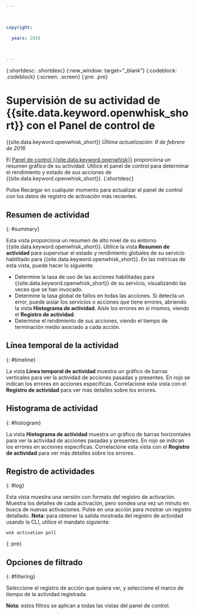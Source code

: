 ```yaml
---

 

copyright:

  years: 2016

 

---
```


{:shortdesc: .shortdesc}
{:new_window: target="_blank"}
{:codeblock: .codeblock}
{:screen: .screen}
{:pre: .pre}

# Supervisión de su actividad de {{site.data.keyword.openwhisk_short}} con el Panel de control de
{{site.data.keyword.openwhisk_short}}
*Última actualización: 9 de febrero de 2016*

El [Panel de control {{site.data.keyword.openwhisk}}](https://{DomainName}/whisk/dashboard/) proporciona un resumen gráfico de su actividad. Utilice el panel de control para determinar el rendimiento y estado de sus acciones de
{{site.data.keyword.openwhisk_short}}. 
{:shortdesc}

Pulse Recargar en cualquier momento para actualizar el panel de control con los datos de registro de activación más recientes.

## Resumen de actividad
{: #summary}

Esta vista proporciona un resumen de alto nivel de su entorno {{site.data.keyword.openwhisk_short}}. Utilice la vista
**Resumen de actividad** para supervisar el estado y rendimiento globales de su servicio habilitado para
{{site.data.keyword.openwhisk_short}}. En las métricas de esta vista, puede hacer lo siguiente:
* Determine la tasa de uso de las acciones habilitadas para {{site.data.keyword.openwhisk_short}} de su servicio,
visualizando las veces que se han invocado.
* Determine la tasa global de fallos en todas las acciones. Si detecta un error, puede aislar los servicios o acciones que tiene errores,
abriendo la vista **Histograma de actividad**. Aísle los errores en sí mismos, viendo el **Registro de actividad**.
* Determine el rendimiento de sus acciones, viendo el tiempo de terminación medio asociado a cada acción. 

<!-- For tips on improving performance, see troubleshooting? -->

## Línea temporal de la actividad
{: #timeline}

La vista **Línea temporal de actividad** muestra un gráfico de barras verticales para ver la actividad
de acciones pasadas y presentes. En rojo se indican los errores en acciones específicas. Correlacione esta vista con el
**Registro de actividad** para ver más detalles sobre los errores.

## Histograma de actividad
{: #histogram}

La vista **Histograma de actividad** muestra un gráfico de barras horizontales para ver la actividad
de acciones pasadas y presentes. En rojo se indican los errores en acciones específicas. Correlacione esta vista con el
**Registro de actividad** para ver más detalles sobre los errores.

## Registro de actividades
{: #log}

Esta vista muestra una versión con formato del registro de activación. Muestra los detalles de cada activación, pero sondea una vez un minuto en busca de nuevas activaciones. Pulse en una acción para mostrar un registro detallado. 
**Nota**: para obtener la salida mostrada del registro de actividad usando la CLI, utilice el mandato siguiente: 

  ```
  wsk activation poll
  ```
  {: pre} 

## Opciones de filtrado
{: #filtering}

Seleccione el registro de acción que quiera ver, y seleccione el marco de tiempo de la actividad registrada. 

**Nota**: estos filtros se aplican a todas las vistas del panel de control.
